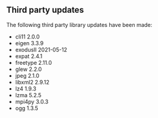 ## Third party updates

The following third party library updates have been made:

  - cli11 2.0.0
  - eigen 3.3.9
  - exodusII 2021-05-12
  - expat 2.4.1
  - freetype 2.11.0
  - glew 2.2.0
  - jpeg 2.1.0
  - libxml2 2.9.12
  - lz4 1.9.3
  - lzma 5.2.5
  - mpi4py 3.0.3
  - ogg 1.3.5
